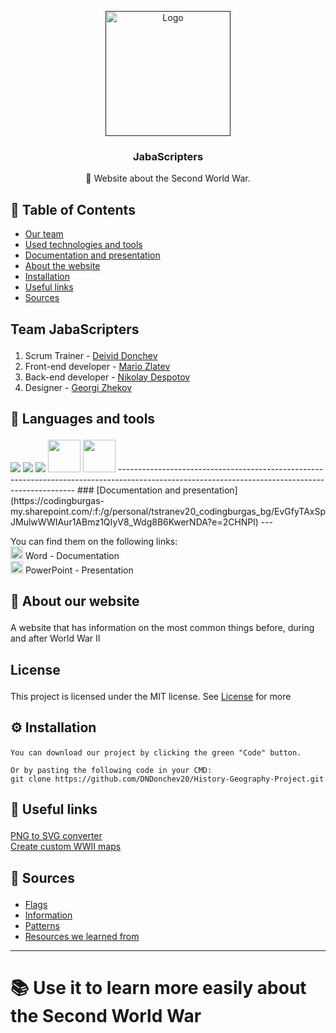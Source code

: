 <p align="center">
  <a href="" rel="noopener">
 <img width=200px height=200px src="images/Logo.png" alt="Logo"></a>
</p>

<h3 align="center">JabaScripters</h3>

<p align="center"> 🤖 Website about the Second World War.
    <br> 
</p>

## 📝 Table of Contents
+ [Our team](#teamInfo)
+ [Used technologies and tools](#languagesAndtools)
+ [Documentation and presentation](#docAndPres)
+ [About the website](#about)
+ [Installation](#install)
+ [Useful links](#acknowledgement)
+ [Sources](#sources)

## <p id = "teamInfo">Team <a name = "team">JabaScripters</a> </p>
1. Scrum Trainer - [Deivid Donchev](https://github.com/DNDonchev20)
2. Front-end developer - [Mario Zlatev](https://github.com/MIZlatev20)
3. Back-end developer - [Nikolay Despotov](https://github.com/NVDespotov20)
4. Designer - [Georgi Zhekov](https://github.com/GTZhekov20)

## <p id="languagesAndtools">🚀 Languages and tools</p>

<p align="left"> 
    <img src="https://img.icons8.com/color/48/000000/html-5.png"/> 
    <img src="https://img.icons8.com/color/48/000000/css3.png"/> 
    <img src="https://img.icons8.com/color/48/000000/visual-studio-code-2019.png"/>
    <img src="https://cdn.iconscout.com/icon/free/png-256/javascript-2038874-1720087.png" width=52px height=52px>
    <img src="https://cdn.iconscout.com/icon/free/png-256/sass-226054.png" width=52px height=52px>
-------------------------------------------------------------------------------------------------------------------------------------------------
###
[Documentation and presentation] (https://codingburgas-my.sharepoint.com/:f:/g/personal/tstranev20_codingburgas_bg/EvGfyTAxSpJMulwWWIAur1ABmz1QIyV8_Wdg8B6KwerNDA?e=2CHNPl)
  ---
  
You can find them on the following links:
<br>
<img src="https://media.discordapp.net/attachments/815253581149896790/818133539903111188/Microsoft_Word_logo.png" width="20"> Word - Documentation
<br>
<img src="https://media.discordapp.net/attachments/815253581149896790/818136011359518780/kisspng-microsoft-powerpoint-computer-software-microsoft-o-5b3b3927c75c49.3318087715306079118166-rem.png" width="20"> PowerPoint - Presentation
<br>

## <p id = "about">🧐 About <a name = "about">our website</a></p>
А website that has information on the most common things before, during and after World War II

## <p id = "license">License</p>
This project is licensed under the MIT license. See [License](LICENSE.txt) for more

## <p id = "install">⚙ Installation</p>
```
You can download our project by clicking the green "Code" button.

Or by pasting the following code in your CMD:
git clone https://github.com/DNDonchev20/History-Geography-Project.git
```
  
## <p id = "acknowledgement">🎉 Useful links<a name = "acknowledgement"></a></p>

  <a href="https://png2svg.com/">PNG to SVG converter</a>
  <br>
  <a href="https://historicalmapchart.net/europe-world-war-2.html">Create custom WWII maps</a>

  ## <p id = "sources">📰 Sources<a name = "sources"></a></p>

  <ul>
    <a href="https://en.wikipedia.org/wiki/Gallery_of_sovereign_state_flags"><li>Flags</li></a>
    <a href="https://www.wikipedia.org/"><li>Information</li></a>
    <a href="https://regexr.com"><li>Patterns</li></a>
    <a href="https://developer.mozilla.org/en-US/"><li>Resources we learned from</li></a>
  </ul>
  

  ---

# 📚 Use it to learn more easily about the Second World War
